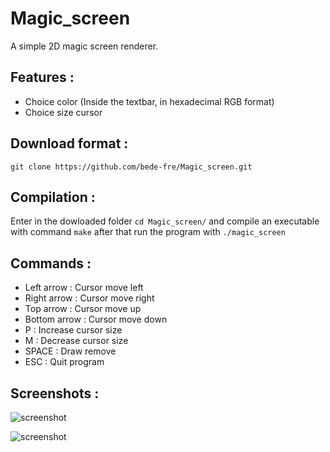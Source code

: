 # Magic_screen

A simple 2D magic screen renderer.


## Features :

* Choice color (Inside the textbar, in hexadecimal RGB format)
* Choice size cursor

## Download format :

```git clone https://github.com/bede-fre/Magic_screen.git```

## Compilation :

Enter in the dowloaded folder ```cd Magic_screen/``` and compile an executable with command ```make``` after that run the program with ```./magic_screen```

## Commands :

- Left arrow : Cursor move left
- Right arrow : Cursor move right
- Top arrow : Cursor move up
- Bottom arrow : Cursor move down
- P : Increase cursor size
- M : Decrease cursor size
- SPACE : Draw remove
- ESC : Quit program

## Screenshots :

![screenshot](/screens/Desert.png?raw=true)

![screenshot](/screens/Subway.png?raw=true)
